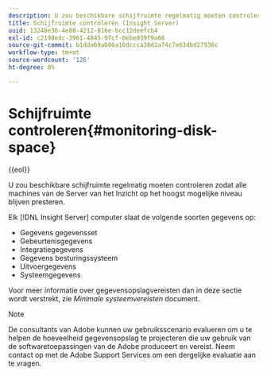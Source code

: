 ```yaml
---
description: U zou beschikbare schijfruimte regelmatig moeten controleren zodat alle machines van de Server van het Inzicht op het hoogst mogelijke niveau blijven presteren.
title: Schijfruimte controleren (Insight Server)
uuid: 13248e36-4e88-4212-816e-bcc12deefcb4
exl-id: c2198edc-3961-4845-97cf-0ebe039f9a66
source-git-commit: b1dda69a606a16dccca30d2a74c7e63dbd27936c
workflow-type: tm+mt
source-wordcount: '126'
ht-degree: 0%

---
```


# Schijfruimte controleren{#monitoring-disk-space}

{{eol}}

U zou beschikbare schijfruimte regelmatig moeten controleren zodat alle machines van de Server van het Inzicht op het hoogst mogelijke niveau blijven presteren.

Elk [!DNL Insight Server] computer slaat de volgende soorten gegevens op:

* Gegevens gegevensset
* Gebeurtenisgegevens
* Integratiegegevens
* Gegevens besturingssysteem
* Uitvoergegevens
* Systeemgegevens

Voor meer informatie over gegevensopslagvereisten dan in deze sectie wordt verstrekt, zie *Minimale systeemvereisten* document.

>[!NOTE]
>
>De consultants van Adobe kunnen uw gebruiksscenario evalueren om u te helpen de hoeveelheid gegevensopslag te projecteren die uw gebruik van de softwaretoepassingen van de Adobe produceert en vereist. Neem contact op met de Adobe Support Services om een dergelijke evaluatie aan te vragen.
